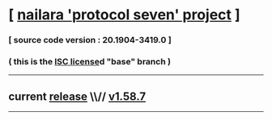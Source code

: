 
# [ [nailara 'protocol seven' project](http://src.nailara.net/) ]

### [ source code version : 20.1904-3419.0 ]

### ( this is the [ISC license](license)d "base" branch )
---
## current [release](https://github.com/anotherlink/nailara/releases) \\\\// [v1.58.7](https://github.com/anotherlink/nailara/releases/tag/v1.58.7)
---
